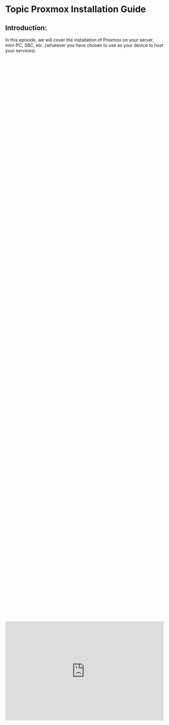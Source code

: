 # Topic Proxmox Installation Guide

## Introduction:

In this episode, we will cover the installation of Proxmox on your server, mini-PC, SBC, etc. (whatever you have chosen to use as your device to host your services). 
<div style="display: flex; justify-content: center; align-items: center; height: 100%;">
    <iframe width="560" height="315" src="https://www.youtube.com/embed/sB_7MeaqaI0?si=r6qT3PRIZkEBnCJh" frameborder="0" allow="accelerometer; autoplay; clipboard-write; encrypted-media; gyroscope; picture-in-picture" allowfullscreen></iframe>
</div>

## Topology
<a href="/images/EP3_proxmox/topology_proxmox.png" class="image-expand">
    <img src="/images/EP3_proxmox/topology_proxmox.png" alt="Description of your image">
</a>

## Required Items:
The Proxmox machine being used in this guide: [N95 mini pc](https://amzn.to/49Ul82n) (I highly recommend you go with something that has 16gb of RAM or more) Servers are RAM heavy, the more you have the better!.
Recommended: [Beelink Mini PC SER5](https://amzn.to/3vdgbTe)
Alternative: [Beelink U59 dual ethernet](https://amzn.to/3PloqUa)

- [x] Proxmox Appliance (some type of PC that you are okay with running 24/7)

- [x] USB thumb Drive
## Downloading Proxmox (bootable USB):
The start of the tutorial:
Go to Proxmox.com and download the latest ISO installer [here](https://www.proxmox.com/en/downloads). 
Note: copy the SHA256SUM to a .txt file to compare against in a later step. 
<a href="/images/EP3_proxmox/p1.png" class="image-expand">
    <img src="/images/EP3_proxmox/p1.png" alt="Description of your image">
</a>
Next go to where the file is downloaded <kbd>right click</kbd>, **properties**.
<a href="/images/EP3_proxmox/p2.png" class="image-expand">
    <img src="/images/EP3_proxmox/p2.png" alt="Description of your image">
</a>
Copy and paste the location of the file into the same .txt document. 
<a href="/images/EP3_proxmox/p3.png" class="image-expand">
    <img src="/images/EP3_proxmox/p3.png" alt="Description of your image">
</a>
Use the following command with your respective version of Proxmox to validate the integrity of the file against their good known hash.
EXAMPLE:
```
certUtil -hashfile C:\Users\learn\Downloads\proxmox-ve_8.1-2.iso SHA256
```
Use:
```
certUtil -hashfile (your file path here) SHA256
```
<a href="/images/EP3_proxmox/p4.png" class="image-expand">
    <img src="/images/EP3_proxmox/p4.png" alt="Description of your image">
</a>
Now open etcher (was previously downloaded in EP 1 how to install OPNsense or PFsense firewall). You can also download etcher from [here](https://etcher.balena.io/#download-etcher).
<a href="/images/EP3_proxmox/p5.png" class="image-expand">
    <img src="/images/EP3_proxmox/p5.png" alt="Description of your image">
</a>
After you clicked **flash from file** select your Proxmox .iso, then select open. 
<a href="/images/EP3_proxmox/p6.png" class="image-expand">
    <img src="/images/EP3_proxmox/p6.png" alt="Description of your image">
</a>
Now click **select target** and then choose the USB drive you want to write to. **!REMEMBER THIS WILL DELETE EVERYTHING ON THE USB DRIVE!**
<a href="/images/EP3_proxmox/p7.png" class="image-expand">
    <img src="/images/EP3_proxmox/p7.png" alt="Description of your image">
</a>
Now click flash and wait for Etcher to finish creating the bootable USB device. 
<a href="/images/EP3_proxmox/p8.png" class="image-expand">
    <img src="/images/EP3_proxmox/p8.png" alt="Description of your image">
</a>

## Installing Proxmox on Server/Mini PC

After that has completed, plug the USB device into your mini pc/server/SBC, whatever you are going to use to as your virtualization host **WHILE IT IS TURNED OFF**. Then turn the device on while continuously clicking your delete key until the BIOS appears. 
<a href="/images/EP3_proxmox/p9.png" class="image-expand">
    <img src="/images/EP3_proxmox/p9.png" alt="Description of your image">
</a>
Use your arrow keys and move over to the boot tab, under boot option #1 select the USB device with Proxmox on it.
<a href="/images/EP3_proxmox/p10.png" class="image-expand">
    <img src="/images/EP3_proxmox/p10.png" alt="Description of your image">
</a>
Use the arrow keys again and go to the **save and exit** tab and select **save changes and exit**. 
<a href="/images/EP3_proxmox/p11.png" class="image-expand">
    <img src="/images/EP3_proxmox/p11.png" alt="Description of your image">
</a>
Now allow for your device to boot, you will see the Proxmox graphical user interface (GUI) appear. Follow the install instructions, it is very basic, time zone, password, where you want to install to, etc. **!STOP ON THE LAST PAGE WHERE IT SAYS ISNTALLATION SUCCESSFUL!** read the next step. 
<a href="/images/EP3_proxmox/p12.png" class="image-expand">
    <img src="/images/EP3_proxmox/p12.png" alt="Description of your image">
</a>
When you get to the last step as seen below, when you select **reboot** you need to remove the USB device right after or it will take you back to the installation wizard.
<a href="/images/EP3_proxmox/p14.png" class="image-expand">
    <img src="/images/EP3_proxmox/p14.png" alt="Description of your image">
</a>
Now we have successfully installed Proxmox, go to your web browser and go to the IP address listed from your Proxmox device. In our case the IP is 192.168.1.50.216:8006.
<a href="/images/EP3_proxmox/p15.png" class="image-expand">
    <img src="/images/EP3_proxmox/p15.png" alt="Description of your image">
</a>
You will use **root** as the username, and then you will use whatever password you created during the setup wizard.
<a href="/images/EP3_proxmox/p16.png" class="image-expand">
    <img src="/images/EP3_proxmox/p16.png" alt="Description of your image">
</a>
You have now succesfully installed Proxmox for server and container virtualization! Please move to EP 5 where we will cover setting up a your first virtual machine.
<a href="/images/EP3_proxmox/p17.png" class="image-expand">
    <img src="/images/EP3_proxmox/p17.png" alt="Description of your image">
</a>
